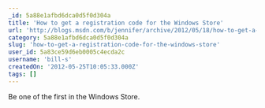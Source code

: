 ```yaml
---
_id: 5a88e1afbd6dca0d5f0d304a
title: 'How to get a registration code for the Windows Store'
url: 'http://blogs.msdn.com/b/jennifer/archive/2012/05/18/how-to-get-a-registration-code-for-the-windows-store.aspx'
category: 5a88e1afbd6dca0d5f0d304a
slug: 'how-to-get-a-registration-code-for-the-windows-store'
user_id: 5a83ce59d6eb0005c4ecda2c
username: 'bill-s'
createdOn: '2012-05-25T10:05:33.000Z'
tags: []
---
```


Be one of the first in the Windows Store.
